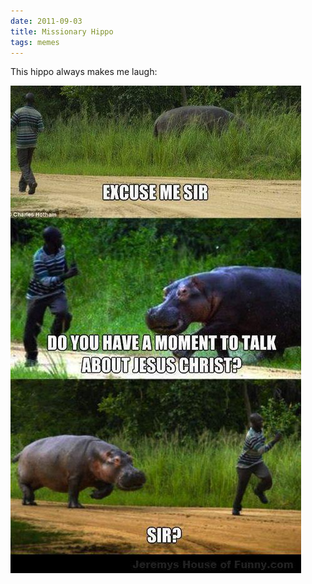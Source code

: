 ```yaml
---
date: 2011-09-03
title: Missionary Hippo
tags: memes
---
```


This hippo always makes me laugh:

![hippo](https://raw.githubusercontent.com/muneer78/muneer78.github.io/master/images/hippo.png)
 
